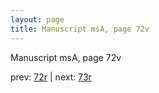 ```yaml
---
layout: page
title: Manuscript msA, page 72v
---
```


Manuscript msA, page 72v

prev:  [72r](../72r) | next:  [73r](../73r)